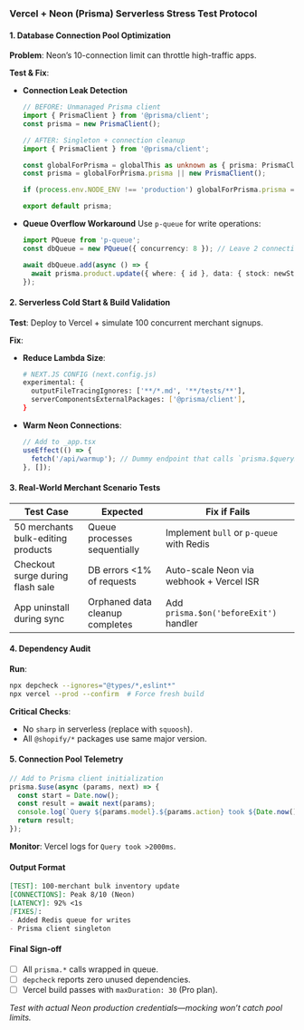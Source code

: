 ### **Vercel + Neon (Prisma) Serverless Stress Test Protocol**

#### **1. Database Connection Pool Optimization**
**Problem**: Neon’s 10-connection limit can throttle high-traffic apps.

**Test & Fix**:

- **Connection Leak Detection**
  ```typescript
  // BEFORE: Unmanaged Prisma client
  import { PrismaClient } from '@prisma/client';
  const prisma = new PrismaClient();

  // AFTER: Singleton + connection cleanup
  import { PrismaClient } from '@prisma/client';

  const globalForPrisma = globalThis as unknown as { prisma: PrismaClient };
  const prisma = globalForPrisma.prisma || new PrismaClient();

  if (process.env.NODE_ENV !== 'production') globalForPrisma.prisma = prisma;

  export default prisma;
  ```

- **Queue Overflow Workaround**
  Use `p-queue` for write operations:
  ```typescript
  import PQueue from 'p-queue';
  const dbQueue = new PQueue({ concurrency: 8 }); // Leave 2 connections for reads

  await dbQueue.add(async () => {
    await prisma.product.update({ where: { id }, data: { stock: newStock } });
  });
  ```

#### **2. Serverless Cold Start & Build Validation**
**Test**: Deploy to Vercel + simulate 100 concurrent merchant signups.

**Fix**:
- **Reduce Lambda Size**:
  ```bash
  # NEXT.JS CONFIG (next.config.js)
  experimental: {
    outputFileTracingIgnores: ['**/*.md', '**/tests/**'],
    serverComponentsExternalPackages: ['@prisma/client'],
  }
  ```
- **Warm Neon Connections**:
  ```typescript
  // Add to _app.tsx
  useEffect(() => {
    fetch('/api/warmup'); // Dummy endpoint that calls `prisma.$queryRaw`SELECT 1``
  }, []);
  ```

#### **3. Real-World Merchant Scenario Tests**
| **Test Case** | **Expected** | **Fix if Fails** |
|---------------------------------|---------------------------------------|------------------------------------------|
| 50 merchants bulk-editing products | Queue processes sequentially | Implement `bull` or `p-queue` with Redis |
| Checkout surge during flash sale | DB errors <1% of requests | Auto-scale Neon via webhook + Vercel ISR |
| App uninstall during sync | Orphaned data cleanup completes | Add `prisma.$on('beforeExit')` handler |

#### **4. Dependency Audit**
**Run**:
```bash
npx depcheck --ignores="@types/*,eslint*"
npx vercel --prod --confirm  # Force fresh build
```
**Critical Checks**:
- No `sharp` in serverless (replace with `squoosh`).
- All `@shopify/*` packages use same major version.

#### **5. Connection Pool Telemetry**
```typescript
// Add to Prisma client initialization
prisma.$use(async (params, next) => {
  const start = Date.now();
  const result = await next(params);
  console.log(`Query ${params.model}.${params.action} took ${Date.now() - start}ms`);
  return result;
});
```
**Monitor**: Vercel logs for `Query took >2000ms`.

#### **Output Format**
```markdown
[TEST]: 100-merchant bulk inventory update  
[CONNECTIONS]: Peak 8/10 (Neon)  
[LATENCY]: 92% <1s  
[FIXES]:  
- Added Redis queue for writes  
- Prisma client singleton  
```

#### **Final Sign-off**
- [ ] All `prisma.*` calls wrapped in queue.
- [ ] `depcheck` reports zero unused dependencies.
- [ ] Vercel build passes with `maxDuration: 30` (Pro plan).

*Test with actual Neon production credentials—mocking won’t catch pool limits.*